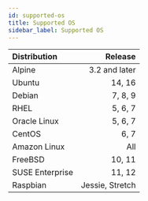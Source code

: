 ```yaml
---
id: supported-os
title: Supported OS
sidebar_label: Supported OS
---
```


| Distribution |            Release |
|:-------------|-------------------:|
| Alpine       |    3.2 and later |
| Ubuntu       |              14, 16|
| Debian       |             7, 8, 9|
| RHEL         |             5, 6, 7|
| Oracle Linux |             5, 6, 7|
| CentOS       |                6, 7|
| Amazon Linux |                 All|
| FreeBSD      |              10, 11|
| SUSE Enterprise |           11, 12|
| Raspbian     |    Jessie, Stretch |
